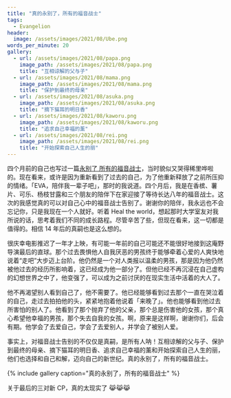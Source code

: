 ```yaml
---
title: "真的永别了，所有的福音战士"
tags:
  - Evangelion
header:
  image: /assets/images/2021/08/Ube.png
words_per_minute: 20
gallery:
  - url: /assets/images/2021/08/papa.png
    image_path: /assets/images/2021/08/papa.png
    title: "互相谅解的父与子"
  - url: /assets/images/2021/08/mama.png
    image_path: /assets/images/2021/08/mama.png
    title: "保护到最终的母亲"
  - url: /assets/images/2021/08/asuka.png
    image_path: /assets/images/2021/08/asuka.png
    title: "摘下猫耳的明日香"
  - url: /assets/images/2021/08/kaworu.png
    image_path: /assets/images/2021/08/kaworu.png
    title: "追求自己幸福的薰"
  - url: /assets/images/2021/08/rei.png
    image_path: /assets/images/2021/08/rei.png
    title: "开始探索自己人生的丽"
---
```


四个月前的自己也写过一篇[永别了 所有的福音战士](/2020/04/22/always-together-eva)，当时貌似又哭得稀里哗啦的。现在看来，或许是因为重新看到了过去的自己，为了他重新释放了之前所压抑的情绪。「EVA，陪伴我一辈子吧」，那时的我说道。四个月后，我是在香槟、薯片、可乐、杨枝甘露和三个朋友的陪伴下在家迎接了等待长达八年的福音战士。这次的我感觉真的可以对自己心中的福音战士告别了。谢谢你的陪伴，我永远也不会忘记你，只是我现在一个人就好。听着 Heal the world，想起那时大学室友对我所说的话，思考着我们不同的成长路程。尽管辛苦了些，但现在看来，这一切都是值得的。相信 14 年后的真嗣也是这么想的。

很庆幸电影推迟了一年才上映，有可能一年前的自己可能还不能很好地接到这庵野导演最后的直球。那个过去畏惧他人自我厌恶的男孩终于能够牵着心爱的人爽快地说着“走吧”大步迈上台阶。他仍然是一个对人类报以温柔的男孩，那是因为他仍然被他过去的经历所影响着，这已经成为他一部分了。但他已经不再沉浸在自己虚构的幻想世界之中了，他变强了，可以成为之前讨厌的在现实生活中活着的大人了。

他不再渴望别人看到自己了，他不需要了。他已经能够看到过去那个一直在哭泣着的自己，走过去拍拍他的头，紧紧地抱着他说着「来晚了」。他也能够看到他过去所害怕的别人了。他看到了那个抛弃了他的父亲，那个总是伤害他的女孩，那个真心希望他幸福的男孩，那个失去自我的女孩。啊，原来是这样啊，谢谢你们，后会有期。他学会了去爱自己，学会了去爱别人，并学会了被别人爱。

事实上，对福音战士告别的不仅仅是真嗣，是所有人呐！互相谅解的父与子、保护到最终的母亲、摘下猫耳的明日香、追求自己幸福的薰和开始探索自己人生的丽，他们也选择和自己和解，迈向自己的新世纪。真的永别了，所有的福音战士。

{% include gallery caption="真的永别了，所有的福音战士" %}

关于最后的三对新 CP，真的太现实了 😹😹😹

